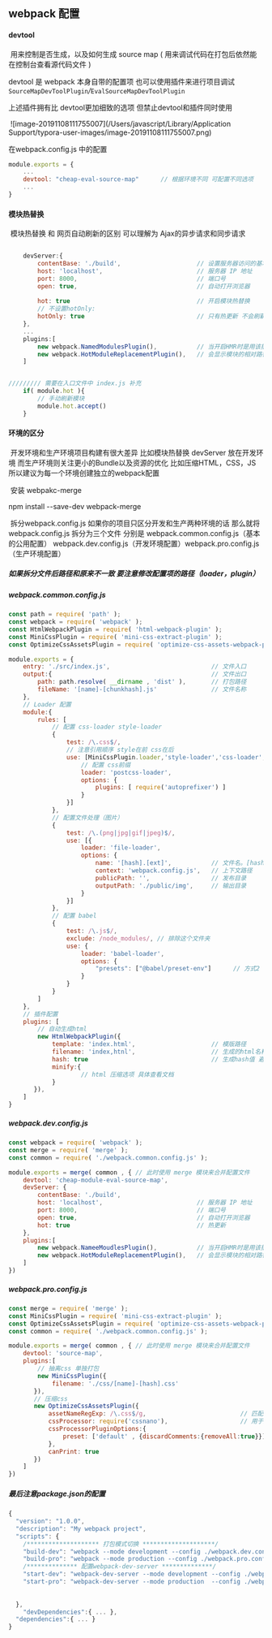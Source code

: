 ## webpack 配置



#### devtool	

​	用来控制是否生成，以及如何生成 source map ( 用来调试代码在打包后依然能在控制台查看源代码文件 )

devtool 是 webpack 本身自带的配置项 也可以使用插件来进行项目调试 	`SourceMapDevToolPlugin`*/*`EvalSourceMapDevToolPlugin` 

上述插件拥有比 devtool更加细致的选项 但禁止devtool和插件同时使用

​	![image-20191108111755007](/Users/javascript/Library/Application Support/typora-user-images/image-20191108111755007.png)



在webpack.config.js 中的配置

```javascript
module.exports = {
    ...
    devtool: "cheap-eval-source-map"      // 根据环境不同 可配置不同选项 
    ...
}
```



#### 模块热替换

​	模块热替换 和 网页自动刷新的区别 可以理解为 Ajax的异步请求和同步请求 

```javascript

	devServer:{
        contentBase: './build',    					// 设置服务器访问的基本目录 , 一般为打包目录 
        host: 'localhost',    	 					// 服务器 IP 地址
        port: 8000,									// 端口号
        open: true,									// 自动打开浏览器
            
        hot: true 									// 开启模块热替换 
        // 不设置hotOnly:
        hotOnly: true								// 只有热更新 不会刷新页面
	},
    ...    
    plugins:[
        new webpack.NamedModulesPlugin(),   		// 当开启HMR时是用该插件 (折行)
        new webpack.HotModuleReplacementPlugin(),   // 会显示模块的相对路径
    ]


///////// 需要在入口文件中 index.js 补充
	if( module.hot ){
        // 手动刷新模块
        module.hot.accept()
    }
```



#### 环境的区分

​	开发环境和生产环境项目构建有很大差异 比如模块热替换 devServer 放在开发环境 而生产环境则关注更小的Bundle以及资源的优化 比如压缩HTML，CSS，JS  所以建议为每一个环境创建独立的webpack配置

​	安装 webpakc-merge 

npm install --save-dev webpack-merge

​	拆分webpack.config.js 如果你的项目只区分开发和生产两种环境的话 那么就将webpack.config.js 拆分为三个文件 分别是 webpack.common.config.js（基本的公用配置） webpack.dev.config.js（开发环境配置）webpack.pro.config.js（生产环境配置）

##### 如果拆分文件后路径和原来不一致 要注意修改配置项的路径（loader，plugin）

##### webpack.common.config.js

```javascript
const path = require( 'path' );
const webpack = require( 'webpack' );
const HtmlWebpackPlugin = require( 'html-webpack-plugin' );
const MiniCssPlugin = require( 'mini-css-extract-plugin' );
const OptimizeCssAssetsPlugin = require( 'optimize-css-assets-webpack-plugin' );

module.exports = {
    entry: './src/index.js', 							// 文件入口
    output:{											// 文件出口 
        path: path.resolve( __dirname , 'dist' ),		// 打包路径
        fileName: '[name]-[chunkhash].js'				// 文件名称
    },
    // Loader 配置
    module:{
        rules: [
            // 配置 css-loader style-loader
            {
                test: /\.css$/,
                // 注意引用顺序 style在前 css在后
                use: [MiniCssPlugin.loader,'style-loader','css-loader',{
                    // 配置 css前缀
                    loader: 'postcss-loader',
                    options: {
                        plugins: [ require('autoprefixer') ]
                    }
                }]
            },
            // 配置文件处理（图片）
            {
                test: /\.(png|jpg|gif|jpeg)$/,
                use: [{
                    loader: 'file-loader',
                    options: {
                        name: '[hash].[ext]',			// 文件名。[hash]-hash值 [ext]-文件后缀 
                        context: 'webpack.config.js',	// 上下文路径
                        publicPath: '',					// 发布目录
                        outputPath: './public/img', 	// 输出目录
                    }
                }]
            },
            // 配置 babel
            {
                test: /\.js$/,
                exclude: /node_modules/, // 排除这个文件夹
                use: {
                    loader: 'babel-loader',
                    options: {
                        "presets": ["@babel/preset-env"]	  // 方式2
                    }
                }
            }
        ]
    },
    // 插件配置
    plugins: [
        // 自动生成html
        new HtmlWebpackPlugin({
            template: 'index.html', 					// 模版路径 
            filename: 'index,htnl',						// 生成的html名称
            hash: true									// 生成hash值 避免缓存
            minify:{
            		// html 压缩选项 具体查看文档
        	}
       }),
    ]
}
```



##### webpack.dev.config.js

```javascript
const webpack = require( 'webpack' );
const merge = require( 'merge' );
const common = require( './webpack.common.config.js' );

module.exports = merge( common , { // 此时使用 merge 模块来合并配置文件
    devtool: 'cheap-module-eval-source-map',
    devServer: {
        contentBase: './build',    				
        host: 'localhost',    	 					// 服务器 IP 地址
        port: 8000,									// 端口号
        open: true,									// 自动打开浏览器
        hot: true 									// 热更新
    },
    plugins:[
        new webpack.NameeMoudlesPlugin(),   		// 当开启HMR时是用该插件 (折行)
        new webpack.HotModuleReplacementPlugin(),   // 会显示模块的相对路径
    ]
})
```



##### webpack.pro.config.js

```javascript
const merge = require( 'merge' );
const MiniCssPlugin = require( 'mini-css-extract-plugin' );
const OptimizeCssAssetsPlugin = require( 'optimize-css-assets-webpack-plugin' );
const common = require( './webpack.common.config.js' );

module.exports = merge( common , { // 此时使用 merge 模块来合并配置文件
	devtool: 'source-map',
    plugins:[
        // 抽离css 单独打包
		new MiniCssPlugin({
       		filename: './css/[name]-[hash].css'
	   }),
       // 压缩css
       new OptimizeCssAssetsPlugin({
           assetNameRegExp: /\.css$/g, 							// 匹配文件
           cssProcessor: require('cssnano'), 					// 用于压缩和优化的处理器
           cssProcessorPluginOptions:{
               preset: ['default' , {discardComments:{removeAll:true}}] // 去掉注释
           },
           canPrint: true
       })
    ]
})
```



##### 最后注意package.json的配置

```javascript
{
  "version": "1.0.0",
  "description": "My webpack project",
  "scripts": {
    /******************** 打包模式切换 ********************/
	"build-dev": "webpack --mode development --config ./webpack.dev.config.js", 
    "build-pro": "webpack --mode production --config ./webpack.pro.config.js",	 		
    /************** 配置webpack-dev-server **************/
	"start-dev": "webpack-dev-server --mode development --config ./webpack.dev.config.js" 
	"start-pro": "webpack-dev-server --mode production  --config ./webpack.pro.config.js"      
    
    
  },
	"devDependencies":{ ... },
  "dependencies":{ ... }
}
```

